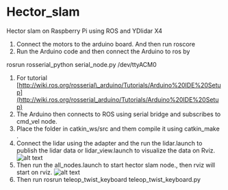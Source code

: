 # Hector_slam
Hector slam on Raspberry Pi using ROS and YDlidar X4


1. Connect the motors to the arduino board. And then run roscore
2. Run the Arduino code and then connect the Arduino to ros by

rosrun rosserial\_python serial\_node.py /dev/ttyACM0

1. For tutorial [http://wiki.ros.org/rosserial\_arduino/Tutorials/Arduino%20IDE%20Setup](http://wiki.ros.org/rosserial_arduino/Tutorials/Arduino%20IDE%20Setup)
2. The Arduino then connects to ROS using serial bridge and subscribes to cmd\_vel node.
3. Place the folder in catkin\_ws/src and them compile it using catkin\_make .
4. Connect the lidar using the adapter and the run the lidar.launch to publish the lidar data or lidar\_view.launch to visualize the data on Rviz.
![alt text](https://haeyeonlab.files.wordpress.com/2019/11/image-4.png "Lidar view")
5. Then run the all\_nodes.launch to start hector slam node., then rviz will start on rviz. ![alt text](https://static.wixstatic.com/media/db4869_6e4623f0111144b5a037770aa73de63e~mv2.png/v1/fit/w_408,h_322,al_c,q_80/file.png "Hector slam")
6. Then run rosrun teleop\_twist\_keyboard teleop\_twist\_keyboard.py
